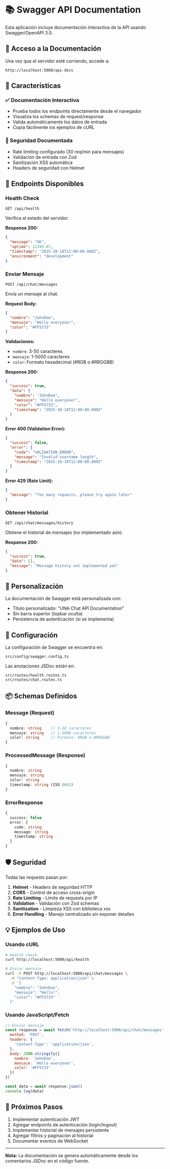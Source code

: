 # 📚 Swagger API Documentation

Esta aplicación incluye documentación interactiva de la API usando Swagger/OpenAPI 3.0.

## 🚀 Acceso a la Documentación

Una vez que el servidor esté corriendo, accede a:

```
http://localhost:5000/api-docs
```

## 📖 Características

### ✅ Documentación Interactiva
- Prueba todos los endpoints directamente desde el navegador
- Visualiza los schemas de request/response
- Valida automáticamente los datos de entrada
- Copia fácilmente los ejemplos de cURL

### 🔐 Seguridad Documentada
- Rate limiting configurado (30 req/min para mensajes)
- Validación de entrada con Zod
- Sanitización XSS automática
- Headers de seguridad con Helmet

## 📝 Endpoints Disponibles

### Health Check
```
GET /api/health
```
Verifica el estado del servidor.

**Response 200:**
```json
{
  "message": "OK",
  "uptime": 12345.67,
  "timestamp": "2025-10-18T12:00:00.000Z",
  "environment": "development"
}
```

### Enviar Mensaje
```
POST /api/chat/messages
```
Envía un mensaje al chat.

**Request Body:**
```json
{
  "nombre": "JohnDoe",
  "mensaje": "Hello everyone!",
  "color": "#FF5733"
}
```

**Validaciones:**
- `nombre`: 3-50 caracteres
- `mensaje`: 1-5000 caracteres
- `color`: Formato hexadecimal (#RGB o #RRGGBB)

**Response 200:**
```json
{
  "success": true,
  "data": {
    "nombre": "JohnDoe",
    "mensaje": "Hello everyone!",
    "color": "#FF5733",
    "timestamp": "2025-10-18T12:00:00.000Z"
  }
}
```

**Error 400 (Validation Error):**
```json
{
  "success": false,
  "error": {
    "code": "VALIDATION_ERROR",
    "message": "Invalid username length",
    "timestamp": "2025-10-18T12:00:00.000Z"
  }
}
```

**Error 429 (Rate Limit):**
```json
{
  "message": "Too many requests, please try again later"
}
```

### Obtener Historial
```
GET /api/chat/messages/history
```
Obtiene el historial de mensajes (no implementado aún).

**Response 200:**
```json
{
  "success": true,
  "data": [],
  "message": "Message history not implemented yet"
}
```

## 🎨 Personalización

La documentación de Swagger está personalizada con:
- Título personalizado: "UNA Chat API Documentation"
- Sin barra superior (topbar oculta)
- Persistencia de autenticación (si se implementa)

## 🔧 Configuración

La configuración de Swagger se encuentra en:
```
src/config/swagger.config.ts
```

Las anotaciones JSDoc están en:
```
src/routes/health.routes.ts
src/routes/chat.routes.ts
```

## 📦 Schemas Definidos

### Message (Request)
```typescript
{
  nombre: string    // 3-50 caracteres
  mensaje: string   // 1-5000 caracteres
  color: string     // Formato: #RGB o #RRGGBB
}
```

### ProcessedMessage (Response)
```typescript
{
  nombre: string
  mensaje: string
  color: string
  timestamp: string (ISO 8601)
}
```

### ErrorResponse
```typescript
{
  success: false
  error: {
    code: string
    message: string
    timestamp: string
  }
}
```

## 🛡️ Seguridad

Todas las requests pasan por:
1. **Helmet** - Headers de seguridad HTTP
2. **CORS** - Control de acceso cross-origin
3. **Rate Limiting** - Límite de requests por IP
4. **Validation** - Validación con Zod schemas
5. **Sanitization** - Limpieza XSS con biblioteca xss
6. **Error Handling** - Manejo centralizado sin exponer detalles

## 💡 Ejemplos de Uso

### Usando cURL
```bash
# Health check
curl http://localhost:5000/api/health

# Enviar mensaje
curl -X POST http://localhost:5000/api/chat/messages \
  -H "Content-Type: application/json" \
  -d '{
    "nombre": "JohnDoe",
    "mensaje": "Hello!",
    "color": "#FF5733"
  }'
```

### Usando JavaScript/Fetch
```javascript
// Enviar mensaje
const response = await fetch('http://localhost:5000/api/chat/messages', {
  method: 'POST',
  headers: {
    'Content-Type': 'application/json',
  },
  body: JSON.stringify({
    nombre: 'JohnDoe',
    mensaje: 'Hello everyone!',
    color: '#FF5733'
  })
})

const data = await response.json()
console.log(data)
```

## 🎯 Próximos Pasos

1. Implementar autenticación JWT
2. Agregar endpoints de autenticación (login/logout)
3. Implementar historial de mensajes persistente
4. Agregar filtros y paginación al historial
5. Documentar eventos de WebSocket

---

**Nota:** La documentación se genera automáticamente desde los comentarios JSDoc en el código fuente.
